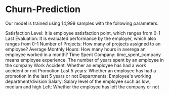 # Churn-Prediction

Our model is trained using 14,999 samples with the following parameters.

Satisfaction Level: It is employee satisfaction point, which ranges from 0-1
Last Evaluation: It is evaluated performance by the employer, which also ranges from 0-1
Number of Projects: How many of projects assigned to an employee?
Average Monthly Hours: How many hours in averega an employee worked in a month?
Time Spent Company: time_spent_company means employee experience. The number of years spent by an employee in the company
Work Accident: Whether an employee has had a work accident or not
Promotion Last 5 years: Whether an employee has had a promotion in the last 5 years or not
Departments: Employee's working department/division
Salary: Salary level of the employee such as low, medium and high
Left: Whether the employee has left the company or not
